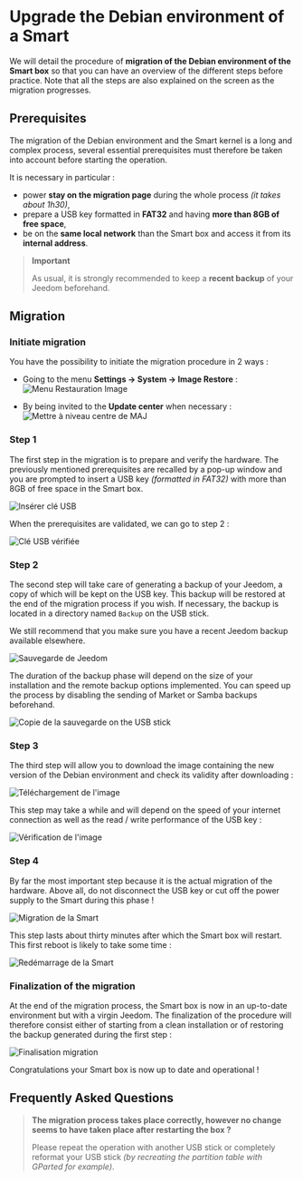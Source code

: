 # Upgrade the Debian environment of a Smart

We will detail the procedure of **migration of the Debian environment of the Smart box** so that you can have an overview of the different steps before practice. Note that all the steps are also explained on the screen as the migration progresses.

## Prerequisites

The migration of the Debian environment and the Smart kernel is a long and complex process, several essential prerequisites must therefore be taken into account before starting the operation.

It is necessary in particular :

- power **stay on the migration page** during the whole process *(it takes about 1h30)*,
- prepare a USB key formatted in **FAT32** and having **more than 8GB of free space**,
- be on the **same local network** than the Smart box and access it from its **internal address**.

>**Important**
>
>As usual, it is strongly recommended to keep a **recent backup** of your Jeedom beforehand.

## Migration

### Initiate migration

You have the possibility to initiate the migration procedure in 2 ways :

- Going to the menu **Settings → System → Image Restore** :
![Menu Restauration Image](images/migrateos-smart01.png)

- By being invited to the **Update center** when necessary :
![Mettre à niveau centre de MAJ](images/migrateos-smart02.png)

### Step 1

The first step in the migration is to prepare and verify the hardware. The previously mentioned prerequisites are recalled by a pop-up window and you are prompted to insert a USB key *(formatted in FAT32)* with more than 8GB of free space in the Smart box.

![Insérer clé USB](images/migrateos-smart03.png)

When the prerequisites are validated, we can go to step 2 :

![Clé USB vérifiée](images/migrateos-smart04.png)

### Step 2

The second step will take care of generating a backup of your Jeedom, a copy of which will be kept on the USB key. This backup will be restored at the end of the migration process if you wish. If necessary, the backup is located in a directory named ``Backup`` on the USB stick.

We still recommend that you make sure you have a recent Jeedom backup available elsewhere.

![Sauvegarde de Jeedom](images/migrateos-smart05.png)

The duration of the backup phase will depend on the size of your installation and the remote backup options implemented. You can speed up the process by disabling the sending of Market or Samba backups beforehand.

![Copie de la sauvegarde on the USB stick](images/migrateos-smart06.png)

### Step 3

The third step will allow you to download the image containing the new version of the Debian environment and check its validity after downloading :

![Téléchargement de l'image](images/migrateos-smart07.png)

This step may take a while and will depend on the speed of your internet connection as well as the read / write performance of the USB key :

![Vérification de l'image](images/migrateos-smart08.png)

### Step 4

By far the most important step because it is the actual migration of the hardware. Above all, do not disconnect the USB key or cut off the power supply to the Smart during this phase !

![Migration de la Smart](images/migrateos-smart09.png)

This step lasts about thirty minutes after which the Smart box will restart. This first reboot is likely to take some time :

![Redémarrage de la Smart](images/migrateos-smart10.png)

### Finalization of the migration

At the end of the migration process, the Smart box is now in an up-to-date environment but with a virgin Jeedom. The finalization of the procedure will therefore consist either of starting from a clean installation or of restoring the backup generated during the first step :

![Finalisation migration](images/migrateos-smart11.png)

Congratulations your Smart box is now up to date and operational !

## Frequently Asked Questions

>**The migration process takes place correctly, however no change seems to have taken place after restarting the box ?**
>
>Please repeat the operation with another USB stick or completely reformat your USB stick *(by recreating the partition table with GParted for example)*.
